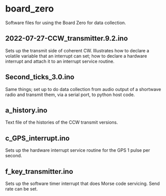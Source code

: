 # board_zero
Software files for using the Board Zero for data collection. 


## 2022-07-27-CCW_transmitter.9.2.ino
Sets up the transmit side of coherent CW. Illustrates how to declare a volatile variable that an interrupt can set; how to declare a hardware interrupt and attach it to an interrupt service routine. 

## Second_ticks_3.0.ino
Same things; set up to do data collection from audio output of a shortwave radio and transmit them, via a serial port, to python host code. 

## a_history.ino
Text file of the histories of the CCW transmit versions.

## c_GPS_interrupt.ino
Sets up the hardware interrupt service routine for the GPS 1 pulse per second.

## f_key_transmitter.ino
Sets up the software timer interrupt that does Morse code servicing. Send rate can be set. 
